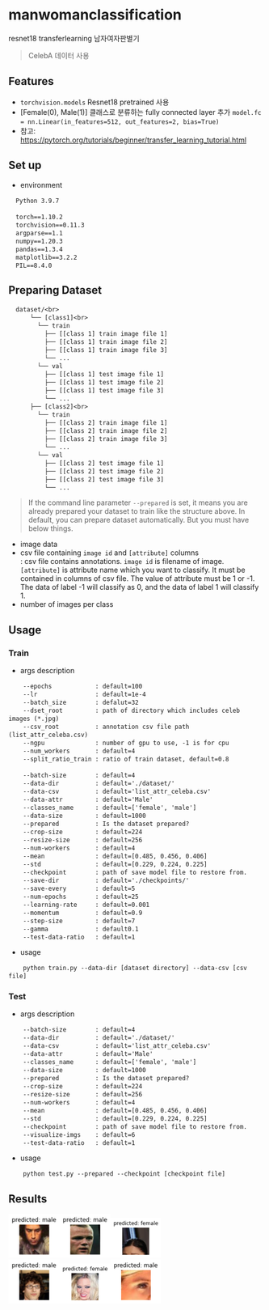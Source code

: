 # manwomanclassification
resnet18 transferlearning 남자여자판별기
> CelebA 데이터 사용

## Features
- `torchvision.models` Resnet18 pretrained 사용  
- [Female(0), Male(1)] 클래스로 분류하는 fully connected layer 추가 `model.fc = nn.Linear(in_features=512, out_features=2, bias=True)`  
- 참고: https://pytorch.org/tutorials/beginner/transfer_learning_tutorial.html

## Set up
- environment
```
  Python 3.9.7
  
  torch==1.10.2
  torchvision==0.11.3
  argparse==1.1
  numpy==1.20.3
  pandas==1.3.4
  matplotlib==3.2.2
  PIL==8.4.0
```

## Preparing Dataset
```
  dataset/<br>
      └── [class1]<br>
        └── train
          ├── [[class 1] train image file 1]
          ├── [[class 1] train image file 2]
          ├── [[class 1] train image file 3]
          └── ...
        └── val
          ├── [[class 1] test image file 1]
          ├── [[class 1] test image file 2]
          ├── [[class 1] test image file 3]
          └── ...
      ├── [class2]<br>
        └── train
          ├── [[class 2] train image file 1]
          ├── [[class 2] train image file 2]
          ├── [[class 2] train image file 3]
          └── ...
        └── val
          ├── [[class 2] test image file 1]
          ├── [[class 2] test image file 2]
          ├── [[class 2] test image file 3]
          └── ...
```
> If the command line parameter `--prepared` is set, it means you are already prepared your dataset to train like the structure above.
> In default, you can prepare dataset automatically. But you must have below things.
- image data  
- csv file containing `image id` and `[attribute]` columns  
: csv file contains annotations. `image id` is filename of image. `[attribute]` is attribute name which you want to classify. It must be contained in columns of csv file. The value of attribute must be 1 or -1. The data of label -1 will classify as 0, and the data of label 1 will classify 1.  
- number of images per class  

## Usage
### Train
- args description
```
    --epochs            : default=100 
    --lr                : default=1e-4
    --batch_size        : defalut=32  
    --dset_root         : path of directory which includes celeb images (*.jpg)
    --csv_root          : annotation csv file path (list_attr_celeba.csv)  
    --ngpu              : number of gpu to use, -1 is for cpu
    --num_workers       : default=4
    --split_ratio_train : ratio of train dataset, default=0.8 

    --batch-size        : default=4
    --data-dir          : default='./dataset/'
    --data-csv          : default='list_attr_celeba.csv'
    --data-attr         : default='Male'
    --classes_name      : default=['female', 'male']
    --data-size         : default=1000
    --prepared          : Is the dataset prepared?
    --crop-size         : default=224
    --resize-size       : default=256
    --num-workers       : default=4
    --mean              : default=[0.485, 0.456, 0.406]
    --std               : default=[0.229, 0.224, 0.225]
    --checkpoint        : path of save model file to restore from.
    --save-dir          : default='./checkpoints/'
    --save-every        : default=5
    --num-epochs        : default=25
    --learning-rate     : default=0.001
    --momentum          : default=0.9
    --step-size         : default=7
    --gamma             : default0.1
    --test-data-ratio   : default=1
```
- usage
```
    python train.py --data-dir [dataset directory] --data-csv [csv file]
```
### Test
- args description
```
    --batch-size        : default=4
    --data-dir          : default='./dataset/'
    --data-csv          : default='list_attr_celeba.csv'
    --data-attr         : default='Male'
    --classes_name      : default=['female', 'male']
    --data-size         : default=1000
    --prepared          : Is the dataset prepared?
    --crop-size         : default=224
    --resize-size       : default=256
    --num-workers       : default=4
    --mean              : default=[0.485, 0.456, 0.406]
    --std               : default=[0.229, 0.224, 0.225]
    --checkpoint        : path of save model file to restore from.
    --visualize-imgs    : default=6
    --test-data-ratio   : default=1
```
- usage
```
    python test.py --prepared --checkpoint [checkpoint file]
```
## Results
<img src="./results/output1.png" width="20%"><img src="./results/output2.png" width="20%"><img src="./results/output3.png" width="20%">  
<img src="./results/output4.png" width="20%"><img src="./results/output5.png" width="20%"><img src="./results/output6.png" width="20%">
